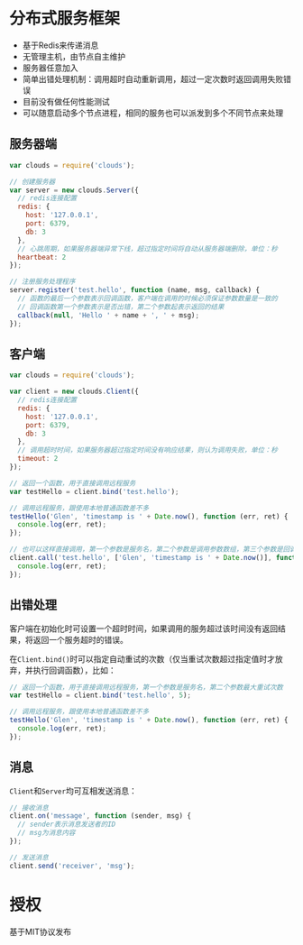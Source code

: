 分布式服务框架
==============

+ 基于Redis来传递消息
+ 无管理主机，由节点自主维护
+ 服务器任意加入
+ 简单出错处理机制：调用超时自动重新调用，超过一定次数时返回调用失败错误
+ 目前没有做任何性能测试
+ 可以随意启动多个节点进程，相同的服务也可以派发到多个不同节点来处理


## 服务器端

```javascript
var clouds = require('clouds');

// 创建服务器
var server = new clouds.Server({
  // redis连接配置
  redis: {
    host: '127.0.0.1',
    port: 6379,
    db: 3
  },
  // 心跳周期，如果服务器端异常下线，超过指定时间将自动从服务器端删除，单位：秒
  heartbeat: 2
});

// 注册服务处理程序
server.register('test.hello', function (name, msg, callback) {
  // 函数的最后一个参数表示回调函数，客户端在调用的时候必须保证参数数量是一致的
  // 回调函数第一个参数表示是否出错，第二个参数起表示返回的结果
  callback(null, 'Hello ' + name + ', ' + msg);
});
```

## 客户端

```javascript
var clouds = require('clouds');

var client = new clouds.Client({
  // redis连接配置
  redis: {
    host: '127.0.0.1',
    port: 6379,
    db: 3
  },
  // 调用超时时间，如果服务器超过指定时间没有响应结果，则认为调用失败，单位：秒
  timeout: 2
});

// 返回一个函数，用于直接调用远程服务
var testHello = client.bind('test.hello');

// 调用远程服务，跟使用本地普通函数差不多
testHello('Glen', 'timestamp is ' + Date.now(), function (err, ret) {
  console.log(err, ret);
});

// 也可以这样直接调用，第一个参数是服务名，第二个参数是调用参数数组，第三个参数是回调函数
client.call('test.hello', ['Glen', 'timestamp is ' + Date.now()], function (err, ret) {
  console.log(err, ret);
});
```

## 出错处理

客户端在初始化时可设置一个超时时间，如果调用的服务超过该时间没有返回结果，将返回一个服务超时的错误。

在`Client.bind()`时可以指定自动重试的次数（仅当重试次数超过指定值时才放弃，并执行回调函数），比如：

```javascript
// 返回一个函数，用于直接调用远程服务，第一个参数是服务名，第二个参数最大重试次数
var testHello = client.bind('test.hello', 5);

// 调用远程服务，跟使用本地普通函数差不多
testHello('Glen', 'timestamp is ' + Date.now(), function (err, ret) {
  console.log(err, ret);
});
```

## 消息

`Client`和`Server`均可互相发送消息：

```javascript
// 接收消息
client.on('message', function (sender, msg) {
  // sender表示消息发送者的ID
  // msg为消息内容
});

// 发送消息
client.send('receiver', 'msg');
```


授权
===========

基于MIT协议发布

